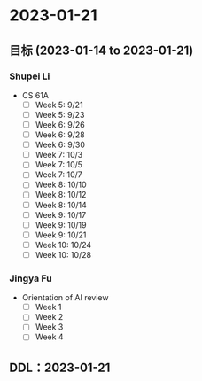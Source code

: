 # 2023-01-21
## 目标 (2023-01-14 to 2023-01-21)
### Shupei Li
- CS 61A
    - [ ] Week 5: 9/21
    - [ ] Week 5: 9/23
    - [ ] Week 6: 9/26
    - [ ] Week 6: 9/28
    - [ ] Week 6: 9/30
    - [ ] Week 7: 10/3
    - [ ] Week 7: 10/5
    - [ ] Week 7: 10/7
    - [ ] Week 8: 10/10
    - [ ] Week 8: 10/12
    - [ ] Week 8: 10/14
    - [ ] Week 9: 10/17
    - [ ] Week 9: 10/19
    - [ ] Week 9: 10/21
    - [ ] Week 10: 10/24
    - [ ] Week 10: 10/28
 
### Jingya Fu
- Orientation of AI review
    - [ ] Week 1
    - [ ] Week 2
    - [ ] Week 3
    - [ ] Week 4

## DDL：2023-01-21
